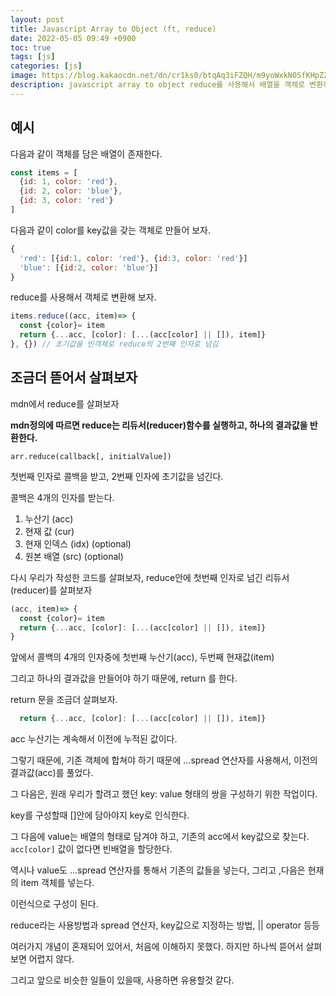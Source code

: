 ```yaml
---
layout: post
title: Javascript Array to Object (ft, reduce)
date: 2022-05-05 09:49 +0900
toc: true
tags: [js]
categories: [js]
image: https://blog.kakaocdn.net/dn/cr1ks0/btqAq3iFZQH/m9yoWxkN0SfKHpZ2MnfyKk/img.png
description: javascript array to object reduce를 사용해서 배열을 객체로 변환하는 방법
---
```




## 예시

다음과 같이 객체를 담은 배열이 존재한다.

```javascript
const items = [
  {id: 1, color: 'red'},
  {id: 2, color: 'blue'},
  {id: 3, color: 'red'}
]
```



다음과 같이 color를 key값을 갖는 객체로 만들어 보자. 

```javascript
{
  'red': [{id:1, color: 'red'}, {id:3, color: 'red'}]
  'blue': [{id:2, color: 'blue'}]
}
```



reduce를 사용해서 객체로 변환해 보자. 

```javascript
items.reduce((acc, item)=> {
  const {color}= item
  return {...acc, [color]: [...(acc[color] || []), item]}
}, {}) // 초기값을 빈객체로 reduce의 2번째 인자로 넘김
```



## 조금더 뜯어서 살펴보자

mdn에서 reduce를 살펴보자

**mdn정의에 따르면 reduce는 리듀서(reducer)함수를 실행하고, 하나의 결과값을 반환한다.** 

```
arr.reduce(callback[, initialValue])
```

첫번째 인자로 콜백을 받고, 2번째 인자에 초기값을 넘긴다. 

콜백은 4개의 인자를 받는다. 

1. 누산기 (acc)
2. 현재 값 (cur)
3. 현재 인덱스 (idx) (optional)
4. 원본 배열 (src) (optional)



다시 우리가 작성한 코드를 살펴보자, reduce안에 첫번째 인자로 넘긴 리듀서(reducer)를 살펴보자 

```javascript
(acc, item)=> {
  const {color}= item
  return {...acc, [color]: [...(acc[color] || []), item]}
}
```

앞에서 콜백의 4개의 인자중에 첫번째 누산기(acc), 두번째 현재값(item)

그리고 하나의 결과값을 만들어야 하기 때문에, return 를 한다. 

return 문을 조금더 살펴보자. 

```javascript
  return {...acc, [color]: [...(acc[color] || []), item]}
```

acc 누산기는 계속해서 이전에 누적된 값이다. 

그렇기 때문에, 기존 객체에 합쳐야 하기 때문에 ...spread 연산자를 사용해서, 이전의 결과값(acc)를 풀었다. 

그 다음은, 원래 우리가 할려고 했던 key: value 형태의 쌍을 구성하기 위한 작업이다. 

key를 구성할때 []안에 담아야지 key로 인식한다. 

그 다음에 value는 배열의 형태로 담겨야 하고, 기존의 acc에서 key값으로 찾는다.  `acc[color]`  값이 없다면 빈배열을 할당한다. 

역시나 value도 ...spread 연산자를 통해서 기존의 값들을 넣는다, 그리고 ,다음은 현재의 item 객체를 넣는다.

이런식으로 구성이 된다. 



reduce라는 사용방법과 spread 연산자, key값으로 지정하는 방법, || operator 등등

여러가지 개념이 혼재되어 있어서, 처음에 이해하지 못했다. 하지만 하나씩 뜯어서 살펴보면 어렵지 않다.

그리고 앞으로 비슷한 일들이 있을때, 사용하면 유용할것 같다. 



